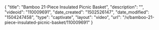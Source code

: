 {
    "title": "Bamboo 21-Piece Insulated Picnic Basket",
    "description": "",
    "videoid": "110009691",
    "date_created": "1502526147",
    "date_modified": "1504247458",
    "type": "captivate",
    "layout": "video",
    "url": "\/v\/bamboo-21-piece-insulated-picnic-basket\/110009691"
}